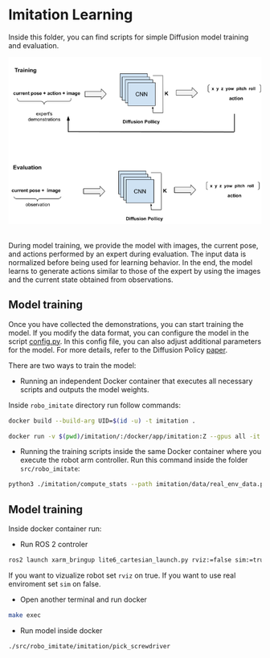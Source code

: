 # Imitation Learning
Inside this folder, you can find scripts for simple Diffusion model training and evaluation.
<div align='center'>
    <img src="../media/training_and_evaluation.png">
</div>

</br>

 During model training, we provide the model with images, the current pose, and actions performed by an expert during evaluation. The input data is normalized before being used for learning behavior. In the end, the model learns to generate actions similar to those of the expert by using the images and the current state obtained from observations.

## Model training
Once you have collected the demonstrations, you can start training the model. If you modify the data format, you can configure the model in the script [config.py](imitation/common/config.py).  In this config file, you can also adjust additional parameters for the model. For more details, refer to the Diffusion Policy [paper](https://diffusion-policy.cs.columbia.edu/).

There are two ways to train the model:
- Running an independent Docker container that executes all necessary scripts and outputs the model weights.

Inside `robo_imitate` directory run follow commands:

```sh 
docker build --build-arg UID=$(id -u) -t imitation .
```

```sh
docker run -v $(pwd)/imitation/:/docker/app/imitation:Z --gpus all -it -e DATA_PATH=imitation/data/real_env_data.parquet -e EPOCH=1000 imitation
```

- Running the training scripts inside the same Docker container where you execute the robot arm controller.
Run this command inside the folder `src/robo_imitate`:

```sh
python3 ./imitation/compute_stats --path imitation/data/real_env_data.parquet  && python3 ./imitation/train_script --path imitation/data/real_env_data.parquet  --epoch 1000
```

## Model training
Inside docker container run:
- Run ROS 2 controler
```sh
ros2 launch xarm_bringup lite6_cartesian_launch.py rviz:=false sim:=true
```
If you want to vizualize robot set `rviz` on true. If you want to use real enviroment set `sim` on false.

- Open another terminal and run docker
```sh
make exec
```

- Run model inside docker
```sh
./src/robo_imitate/imitation/pick_screwdriver
```